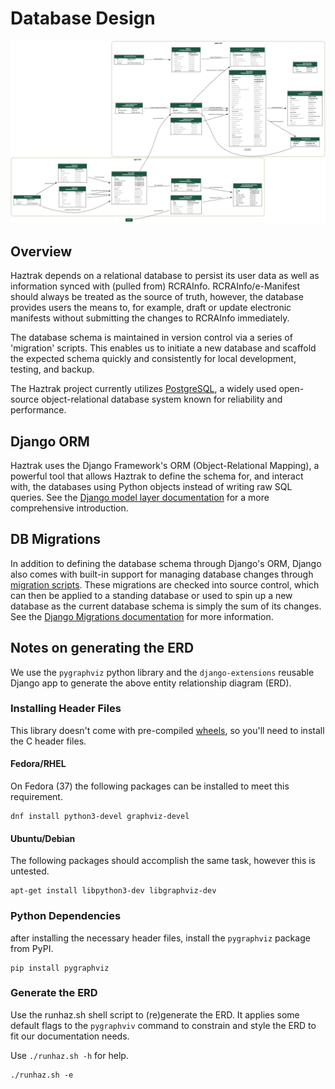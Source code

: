 # Database Design

![ERD](../assets/images/erd.png)

## Overview

Haztrak depends on a relational database to persist its user data as well as
information synced with (pulled from) RCRAInfo. RCRAInfo/e-Manifest should
always be treated as the source of truth, however, the database provides users
the means to, for example, draft or update electronic manifests without submitting
the changes to RCRAInfo immediately.

The database schema is maintained in version control via a series of 'migration'
scripts. This enables us to initiate a new database and scaffold the expected
schema quickly and consistently for local development, testing, and backup.

The Haztrak project currently utilizes [PostgreSQL](https://www.postgresql.org/),
a widely used open-source object-relational database system known for reliability and performance.

## Django ORM

Haztrak uses the Django Framework's ORM (Object-Relational Mapping), a powerful tool
that allows Haztrak to define the schema for, and interact with, the databases using Python
objects instead of writing raw SQL queries.
See the [Django model layer documentation](https://docs.djangoproject.com/en/4.1/topics/db/models/) for a more comprehensive introduction.

## DB Migrations

In addition to defining the database schema through Django's ORM, Django also comes with built-in
support for managing database changes through [migration scripts](https://cloud.google.com/architecture/database-migration-concepts-principles-part-1). These migrations are checked into
source control, which can then be applied to a standing database or used to spin up a new database
as the current database schema is simply the sum of its changes.
See the [Django Migrations documentation](https://docs.djangoproject.com/en/4.1/topics/migrations/)
for more information.

## Notes on generating the ERD

We use the `pygraphviz` python library and the `django-extensions` reusable Django app to generate the above entity relationship diagram (ERD).

### Installing Header Files

This library doesn't come with pre-compiled [wheels](https://realpython.com/python-wheels/), so you'll need to install the C header files.

#### Fedora/RHEL

On Fedora (37) the following packages can be installed to meet this requirement.

```shell
dnf install python3-devel graphviz-devel
```

#### Ubuntu/Debian

The following packages should accomplish the same task, however this is untested.

```shell
apt-get install libpython3-dev libgraphviz-dev
```

### Python Dependencies

after installing the necessary header files, install the `pygraphviz` package from PyPI.

```shell
pip install pygraphviz
```

### Generate the ERD

Use the runhaz.sh shell script to (re)generate the ERD.
It applies some default flags to the `pygraphviv` command to constrain and style
the ERD to fit our documentation needs.

Use `./runhaz.sh -h` for help.

```shell
./runhaz.sh -e
```
